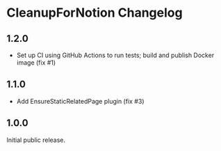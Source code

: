 # CleanupForNotion Changelog

## 1.2.0

* Set up CI using GitHub Actions to run tests; build and publish Docker image (fix #1)

## 1.1.0

* Add EnsureStaticRelatedPage plugin (fix #3)

## 1.0.0

Initial public release.
